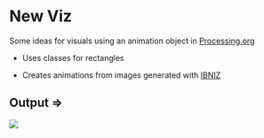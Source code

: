 # New Viz

Some ideas for visuals using an animation object in [Processing.org](https://processing.org)

* Uses classes for rectangles

* Creates animations from images generated with [IBNIZ](http://pelulamu.net/ibniz/)

## Output =>

<img src="https://lh3.googleusercontent.com/BsIspCty_fkZ7tLZrQONQczJlrtCtkpoL9jSLUs_1opRjmyNF_tWb20FPk1kUTB0WgMvLa-c9-fGN2LoUVaSI3e8euaNP9t64Akkn_A45yjSKhPKvhLJEymQWGBpi74WlSXcHg3UOuhsIC49e3PNFcFWkY-rOt8bennpXFMTZtH1EHwrYPxpcX8Qp9kPjE5TdLGNZzJOH7mwgd8Cxj6YMXAhz4wcgrVm9hDpIkU3-5JJqK6bS5PBFdW_n6rH6f8gmYHFN_QU4c-GZvZ_IH4W_EmZh_62kOP0E7KgGtYqb0x1HEIrel_NVC93e0DQeGzP9Kz53MwIimRl9RIACnOMTIfjw1QxWsR6zHk5gWhP0PKNGbUeF3GHOp8_4yYD7Sogbx_6qk3UBdtzkZ6cNQ-ail1R4tGkV4OpFvwW9aRf17TK7Zu0aA7xLJwzD6Bs2mYI5QyXVH3TzabqpzHxOUeDRdnmghVwgH3tMwIsEJsnzV_UFYBgYblUSbeU0w1b0oChCKfM9kc48YGyiTaoK9Qx_p4VVZ-2a5WDKWiqn8BNd4Y_LDRy2t6R5FcC3Nan7jQpCjFn5_sBHrXe2AuZ8vpySHXLrTcUAhHqCqEIsbClc34sYifaht5p01Ytwlpd8-TWLfJOLQhxxKLnlgsIFUGlSHY7=w800-h450-no">
